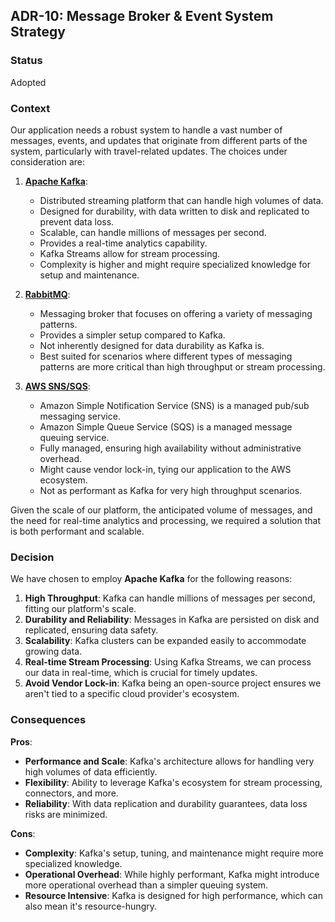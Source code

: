 ## ADR-10: Message Broker & Event System Strategy

### Status
Adopted

### Context
Our application needs a robust system to handle a vast number of messages, events, and updates that originate from different parts of the system, particularly with travel-related updates. The choices under consideration are:

1. **[Apache Kafka](https://kafka.apache.org/)**:
    - Distributed streaming platform that can handle high volumes of data.
    - Designed for durability, with data written to disk and replicated to prevent data loss.
    - Scalable, can handle millions of messages per second.
    - Provides a real-time analytics capability.
    - Kafka Streams allow for stream processing.
    - Complexity is higher and might require specialized knowledge for setup and maintenance.

2. **[RabbitMQ](https://www.rabbitmq.com/)**:
    - Messaging broker that focuses on offering a variety of messaging patterns.
    - Provides a simpler setup compared to Kafka.
    - Not inherently designed for data durability as Kafka is.
    - Best suited for scenarios where different types of messaging patterns are more critical than high throughput or stream processing.

3. **[AWS SNS/SQS](https://aws.amazon.com/sns/)**:
    - Amazon Simple Notification Service (SNS) is a managed pub/sub messaging service.
    - Amazon Simple Queue Service (SQS) is a managed message queuing service.
    - Fully managed, ensuring high availability without administrative overhead.
    - Might cause vendor lock-in, tying our application to the AWS ecosystem.
    - Not as performant as Kafka for very high throughput scenarios.

Given the scale of our platform, the anticipated volume of messages, and the need for real-time analytics and processing, we required a solution that is both performant and scalable.

### Decision
We have chosen to employ **Apache Kafka** for the following reasons:

1. **High Throughput**: Kafka can handle millions of messages per second, fitting our platform's scale.
2. **Durability and Reliability**: Messages in Kafka are persisted on disk and replicated, ensuring data safety.
3. **Scalability**: Kafka clusters can be expanded easily to accommodate growing data.
4. **Real-time Stream Processing**: Using Kafka Streams, we can process our data in real-time, which is crucial for timely updates.
5. **Avoid Vendor Lock-in**: Kafka being an open-source project ensures we aren't tied to a specific cloud provider's ecosystem.

### Consequences
**Pros**:
- **Performance and Scale**: Kafka's architecture allows for handling very high volumes of data efficiently.
- **Flexibility**: Ability to leverage Kafka's ecosystem for stream processing, connectors, and more.
- **Reliability**: With data replication and durability guarantees, data loss risks are minimized.

**Cons**:
- **Complexity**: Kafka's setup, tuning, and maintenance might require more specialized knowledge.
- **Operational Overhead**: While highly performant, Kafka might introduce more operational overhead than a simpler queuing system.
- **Resource Intensive**: Kafka is designed for high performance, which can also mean it's resource-hungry.
